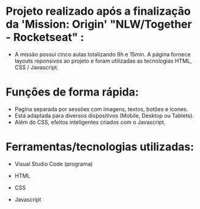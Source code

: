 # Projeto realizado após a finalização da 'Mission: Origin' "NLW/Together - Rocketseat" :

+ A missão possui cinco aulas totalizando 8h e 15min. A página fornece layouts reponsivos ao projeto e foram utilizadas as tecnologias HTML, CSS / Javascript.

# Funções de forma rápida:

+ Pagína separada por sessões com imagens, textos, botões e ícones.
+ Está adaptada para diversos dispositivos (Mobile, Desktop ou Tablets).
+ Além do CSS, efeitos inteligentes criados com o Javascript.

# Ferramentas/tecnologias utilizadas:

+ Visual Studio Code (programa)

+ HTML
+ CSS
+ Javascript
